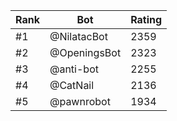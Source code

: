 Rank|Bot|Rating
---|---|---
#1|@NilatacBot|2359
#2|@OpeningsBot|2323
#3|@anti-bot|2255
#4|@CatNail|2136
#5|@pawnrobot|1934
